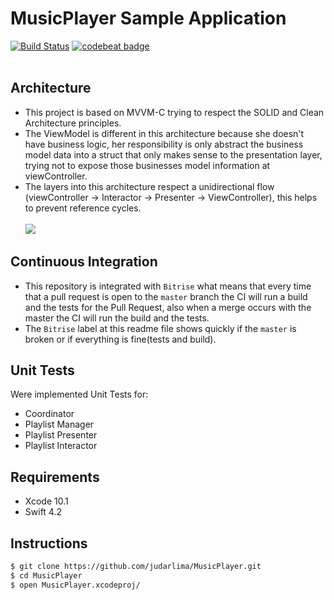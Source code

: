 # MusicPlayer Sample Application

[![Build Status](https://app.bitrise.io/app/8bfe6f970aa4d47e/status.svg?token=_pJbPn74xktfBFr4FL57QA)](https://app.bitrise.io/app/8bfe6f970aa4d47e)
[![codebeat badge](https://codebeat.co/badges/29fb5577-304f-4a26-bf97-c344be9f1128)](https://codebeat.co/projects/github-com-judarlima-musicplayer-master)
<br><br>

## Architecture
- This project is based on MVVM-C trying to respect the SOLID and Clean Architecture principles.
- The ViewModel is different in this architecture because she doesn't have business logic, her responsibility is only abstract the business model data into a struct that only makes sense to the presentation layer, trying not to expose those businesses model information at viewController.
- The layers into this architecture respect a unidirectional flow (viewController -> Interactor -> Presenter -> ViewController), this helps to prevent reference cycles.
<br><br>
![](https://i.imgur.com/sGQe76A.png)

## Continuous Integration
- This repository is integrated with `Bitrise` what means that every time that a pull request is open to the `master` branch the CI will run a build and the tests for the Pull Request, also when a merge occurs with the master the CI will run the build and the tests.
- The `Bitrise` label at this readme file shows quickly if the `master` is broken or if everything is fine(tests and build).

## Unit Tests
Were implemented Unit Tests for:
- Coordinator
- Playlist Manager
- Playlist Presenter
- Playlist Interactor

## Requirements
- Xcode 10.1
- Swift 4.2

## Instructions
```bash
$ git clone https://github.com/judarlima/MusicPlayer.git
$ cd MusicPlayer
$ open MusicPlayer.xcodeproj/
```
